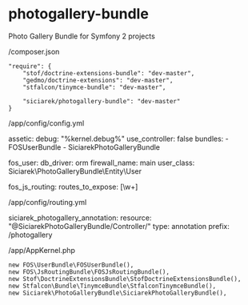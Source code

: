 photogallery-bundle
===================

Photo Gallery Bundle for Symfony 2 projects

/composer.json

    "require": {
        "stof/doctrine-extensions-bundle": "dev-master",
        "gedmo/doctrine-extensions": "dev-master",
        "stfalcon/tinymce-bundle": "dev-master",

        "siciarek/photogallery-bundle": "dev-master"
    }

/app/config/config.yml

assetic:
    debug:          "%kernel.debug%"
    use_controller: false
    bundles:
      - FOSUserBundle
      - SiciarekPhotoGalleryBundle

fos_user:
    db_driver: orm
    firewall_name: main
    user_class: Siciarek\PhotoGalleryBundle\Entity\User

fos_js_routing:
    routes_to_expose: [\w+]

/app/config/routing.yml

siciarek_photogallery_annotation:
    resource: "@SiciarekPhotoGalleryBundle/Controller/"
    type:     annotation
    prefix:   /photogallery


/app/AppKernel.php

    new FOS\UserBundle\FOSUserBundle(),
    new FOS\JsRoutingBundle\FOSJsRoutingBundle(),
    new Stof\DoctrineExtensionsBundle\StofDoctrineExtensionsBundle(),
    new Stfalcon\Bundle\TinymceBundle\StfalconTinymceBundle(),
    new Siciarek\PhotoGalleryBundle\SiciarekPhotoGalleryBundle(),
